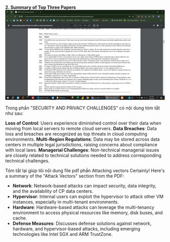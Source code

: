 **2. Summary of Top Three Papers**
![alt text](image.png)

<!-- Table 1. DDoS attacks in past -->

<!-- !2.2) liu2015survey -->

<!-- _Main Contribution:_ -->

Trong phần "SECURITY AND PRIVACY CHALLENGES" có nội dung tóm tắt như sau:

**Loss of Control**: Users experience diminished control over their data when moving from local servers to remote cloud servers.
**Data Breaches**: Data loss and breaches are recognized as top threats in cloud computing environments.
**Multi-Region Regulations**: Data may be stored across data centers in multiple legal jurisdictions, raising concerns about compliance with local laws.
**Managerial Challenges**: Non-technical managerial issues are closely related to technical solutions needed to address corresponding technical challenges.

<!-- _Personal Judgement:_ -->
<!-- cá nhân -->

<!-- _Contribution to Group Work:_ -->
<!-- Phục vụ  cho phần    Security and Privacy challenges -->

<!-- !2.3) coppolino2017cloud -->

<!-- _Main Contribution:_ -->

Tóm tắt lại giúp tôi nội dung file pdf phần Attacking vectors Certainly! Here's a summary of the "Attack Vectors" section from the PDF:

- **Network**: Network-based attacks can impact security, data integrity, and the availability of CP data centers.
- **Hypervisor**: Internal users can exploit the hypervisor to attack other VM instances, especially in multi-tenant environments.
- **Hardware**: Hardware-based attacks can leverage the multi-tenancy environment to access physical resources like memory, disk buses, and cache.
- **Defense Measures**: Discusses defense solutions against network, hardware, and hypervisor-based attacks, including emerging technologies like Intel SGX and ARM TrustZone.

<!-- _Personal Judgement:_ -->
<!-- cá nhân -->

<!-- _Contribution to Group Work:_ -->
<!-- Phục vụ  cho phần    Attacking vectors -->

<!--  -->
<!--  -->
<!--  -->
<!--  -->
<!--  -->
<!--  -->
<!--  -->
<!--  -->
<!--  -->
<!--  -->
<!--  -->
<!--  -->
<!--  -->
<!--  -->
<!--  -->
<!--  -->
<!--  -->
<!--  -->
<!--  -->
<!--  -->
<!--  -->
<!--  -->

<!--


**[1] Paper Title: "Deep Learning for Image Recognition"**

- **Main Contribution:** This paper presents an in-depth exploration of deep learning techniques for image recognition tasks. It covers various architectures such as Convolutional Neural Networks (CNNs) and their applications in image classification, object detection, and segmentation.
- **Personal Judgement:** I found this paper extremely insightful in understanding the fundamentals of deep learning applied to image recognition. The detailed explanations of CNN architectures and their real-world applications were particularly valuable.

**[2] Paper Title: "Natural Language Processing: State of the Art"**

- **Main Contribution:** This paper provides an overview of the state-of-the-art techniques in natural language processing (NLP). It covers topics such as word embeddings, recurrent neural networks (RNNs), and transformer models like BERT and GPT.
- **Personal Judgement:** As someone interested in language processing tasks, I found this paper to be an excellent resource. It not only gave me a comprehensive understanding of modern NLP techniques but also inspired me to delve deeper into transformer architectures.

**[3] Paper Title: "Reinforcement Learning: An Introduction"**

- **Main Contribution:** This seminal paper introduces the field of reinforcement learning (RL) and its foundational concepts. It covers topics such as Markov decision processes, value iteration, policy iteration, and Q-learning.
- **Personal Judgement:** While challenging, this paper provided a solid foundation in RL concepts. It clarified many intricate details of RL algorithms and their applications, sparking my interest in exploring RL further.
 -->

<!--  -->
<!--  -->
<!--  -->
<!--  -->
<!--  -->
<!--  -->
<!--  -->
<!--  -->
<!--  -->
<!--  -->
<!--  -->
<!--  -->
<!--  -->
<!--  -->
<!--  -->
<!--  -->
<!--  -->
<!--  -->
<!--  -->

<!-- _Main Contribution:_ -->
<!-- _Personal Judgement:_ -->
<!-- _Contribution to Group Work:_ -->
